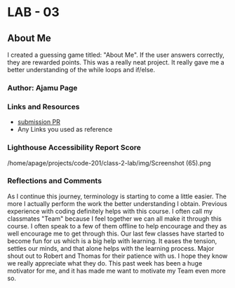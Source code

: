 # LAB - 03

## About Me

I created a guessing game titled: "About Me".  If the user answers correctly, they are rewarded points.  This was a really neat project.  It really gave me a better understanding of the while loops and if/else.

### Author: Ajamu Page

### Links and Resources

* [submission PR](https://webdeveloper.com/)
* Any Links you used as reference

### Lighthouse Accessibility Report Score

/home/apage/projects/code-201/class-2-lab/img/Screenshot (65).png

### Reflections and Comments

As I continue this journey, terminology is starting to come a little easier.  The more I actually perform the work the better understanding I obtain.  Previous experience with coding definitely helps with this course.  I often call my classmates "Team" because I feel together we can all make it through this course.  I often speak to a few of them offline to help encourage and they as well encourage me to get through this.  Our last few classes have started to become fun for us which is a big help with learning.  It eases the tension, settles our minds, and that alone helps with the learning process.  Major shout out to Robert and Thomas for their patience with us.  I hope they know we really appreciate what they do.   This past week has been a huge motivator for me, and it has made me want to motivate my Team even more so.
